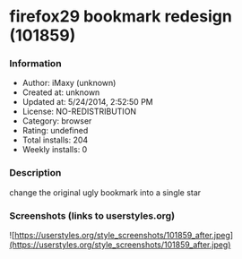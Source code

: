 # firefox29 bookmark redesign (101859)

### Information
- Author: iMaxy (unknown)
- Created at: unknown
- Updated at: 5/24/2014, 2:52:50 PM
- License: NO-REDISTRIBUTION
- Category: browser
- Rating: undefined
- Total installs: 204
- Weekly installs: 0


### Description
change the original ugly bookmark into a single star


### Screenshots (links to userstyles.org)
![https://userstyles.org/style_screenshots/101859_after.jpeg](https://userstyles.org/style_screenshots/101859_after.jpeg)


